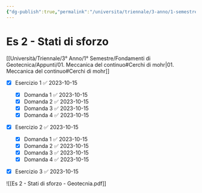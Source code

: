 ```yaml
---
{"dg-publish":true,"permalink":"/universita/triennale/3-anno/1-semestre/fondamenti-di-geotecnica/esercitazioni/es-02-stati-di-sforzo/"}
---
```




# Es 2 - Stati di sforzo

[[Università/Triennale/3° Anno/1° Semestre/Fondamenti di Geotecnica/Appunti/01. Meccanica del continuo#Cerchi di mohr\|01. Meccanica del continuo#Cerchi di mohr]]


- [x] Esercizio 1 ✅ 2023-10-15
	- [x] Domanda 1 ✅ 2023-10-15
	- [x] Domanda 2 ✅ 2023-10-15
	- [x] Domanda 3 ✅ 2023-10-15
	- [x] Domanda 4 ✅ 2023-10-15
- [x] Esercizio 2 ✅ 2023-10-15
	- [x] Domanda 1 ✅ 2023-10-15
	- [x] Domanda 2 ✅ 2023-10-15
	- [x] Domanda 3 ✅ 2023-10-15
	- [x] Domanda 4 ✅ 2023-10-15
- [x] Esercizio 3 ✅ 2023-10-15



![[Es 2 - Stati di sforzo - Geotecnia.pdf]]

